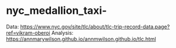 # nyc_medallion_taxi-
Data: https://www.nyc.gov/site/tlc/about/tlc-trip-record-data.page?ref=vikram-oberoi
Analysis: https://annmarywilson.github.io/annmwilson.github.io/tlc.html
